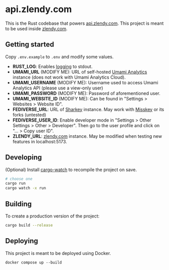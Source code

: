 # api.zlendy.com

This is the Rust codebase that powers [api.zlendy.com](https://api.zlendy.com/).
This project is meant to be used inside [zlendy.com](https://zlendy.com).

## Getting started

Copy `.env.example` to `.env` and modify some values.

- **RUST_LOG**: Enables [logging](https://docs.rs/env_logger/latest/env_logger/#enabling-logging) to stdout.
- **UMAMI_URL** (MODIFY ME): URL of self-hosted [Umami Analytics](https://umami.is/docs/install) instance (does not work with Umami Analytics Cloud).
- **UMAMI_USERNAME** (MODIFY ME): Username used to access Umami Analytics API (please use a view-only user)
- **UMAMI_PASSWORD** (MODIFY ME): Password of aforementioned user.
- **UMAMI_WEBSITE_ID** (MODIFY ME): Can be found in "Settings > Websites > Website ID".
- **FEDIVERSE_URL**: URL of [Sharkey](https://activitypub.software/TransFem-org/Sharkey) instance. May work with [Misskey](https://misskey-hub.net) or its forks (untested)
- **FEDIVERSE_USER_ID**: Enable developer mode in "Settings > Other Settings > Other > Developer". Then go to the user profile and click on "... > Copy user ID".
- **ZLENDY_URL**: [zlendy.com](https://github.com/Zlendy/zlendy.com) instance. May be modified when testing new features in localhost:5173.

## Developing

(Optional) Install [cargo-watch](https://crates.io/crates/cargo-watch) to recompile the project on save.

```bash
# choose one
cargo run
cargo watch -x run
```

## Building

To create a production version of the project:

```bash
cargo build --release
```

## Deploying

This project is meant to be deployed using Docker.

```
docker compose up --build
```
